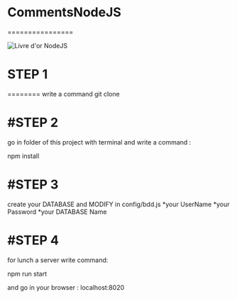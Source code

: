 # CommentsNodeJS
================

![Livre d'or NodeJS](https://github.com/Boomwerk/CommentsNodeJS/Capture.PNG)



# STEP 1 
========
write a command
  git clone

#STEP 2
=======
go in folder of this project with terminal and write a command :

  npm install
  
#STEP 3
=======

create your DATABASE and MODIFY in config/bdd.js
*your UserName
*your Password
*your DATABASE Name

#STEP 4
=======
for lunch a server write command:

  npm run start

and go in your browser : localhost:8020



